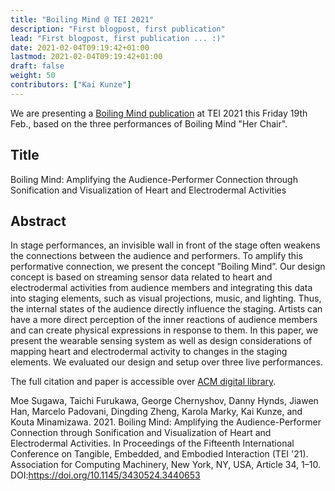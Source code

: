 ```yaml
---
title: "Boiling Mind @ TEI 2021"
description: "First blogpost, first publication"
lead: "First blogpost, first publication ... :)"
date: 2021-02-04T09:19:42+01:00
lastmod: 2021-02-04T09:19:42+01:00
draft: false
weight: 50
contributors: ["Kai Kunze"]
---
```


We are presenting a [Boiling Mind publication](https://dl.acm.org/doi/10.1145/3430524.3440653) at TEI 2021 this Friday 19th Feb., based on the three performances of Boiling Mind "Her Chair".
 
 
## Title
Boiling Mind: Amplifying the Audience-Performer Connection through Sonification and Visualization of Heart and Electrodermal Activities


## Abstract

In stage performances, an invisible wall in front of the stage often weakens the connections between the audience and performers. To amplify this performative connection, we present the concept ”Boiling Mind”. Our design concept is based on streaming sensor data related to heart and electrodermal activities from audience members and integrating this data into staging elements, such as visual projections, music, and lighting. Thus, the internal states of the audience directly influence the staging. Artists can have a more direct perception of the inner reactions of audience members and can create physical expressions in response to them. In this paper, we present the wearable sensing system as well as design considerations of mapping heart and electrodermal activity to changes in the staging elements. We evaluated our design and setup over three live performances. 

The full citation and paper is accessible over [ACM digital library](https://dl.acm.org/doi/10.1145/3430524.3440653).

Moe Sugawa, Taichi Furukawa, George Chernyshov, Danny Hynds, Jiawen Han, Marcelo Padovani, Dingding Zheng, Karola Marky, Kai Kunze, and Kouta Minamizawa. 2021. Boiling Mind: Amplifying the Audience-Performer Connection through Sonification and Visualization of Heart and Electrodermal Activities. In Proceedings of the Fifteenth International Conference on Tangible, Embedded, and Embodied Interaction (TEI '21). Association for Computing Machinery, New York, NY, USA, Article 34, 1–10. DOI:https://doi.org/10.1145/3430524.3440653

